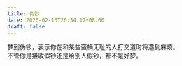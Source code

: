 ```yaml
---
title: 伪钞
date: 2020-02-15T20:54:12+08:00
draft: false
---
```


梦到伪钞，表示你在和某些蛮横无耻的人打交道时将遇到麻烦。<br>
不管你是接收假钞还是给别人假钞，都不是好梦。<br>
